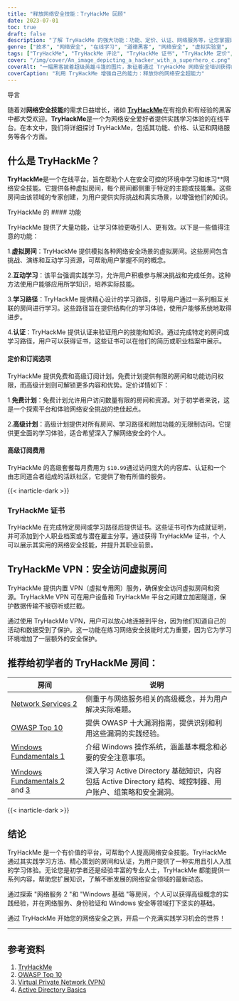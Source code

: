 ```yaml
---
title: "释放网络安全技能：TryHackMe 回顾"
date: 2023-07-01
toc: true
draft: false
description: "了解 TryHackMe 的强大功能：功能、定价、认证、网络服务等，让您掌握网络安全技能。"
genre: ["技术", "网络安全", "在线学习", "道德黑客", "网络安全", "虚拟实验室", "认证", "学习路径", "实践经验", "TryHackMe 评论"]
tags: ["TryHackMe", "TryHackMe 评论", "TryHackMe 证书", "TryHackMe 定价", "TryHackMe 网络服务 2", "订阅 TryHackMe", "TryHackMe 身份验证绕过", "TryHackMe 文件包含", "TryHackMe OWASP Top 10 演练", "TryHackMe VPN", "TryHackMe Windows 基础知识 1", "TryHackMe 活动目录", "TryHackMe 活动目录基础知识", "TryHackMe 答案", "TryHackMe Linux 基础知识第 3 部分", "TryHackMe 徽标", "TryHackMe Mitre", "TryHackMe Splunk", "TryHackMe SQL 注入", "TryHackMe 支持", "TryHackMe 威胁情报工具", "TryHackMe 上传漏洞", "TryHackMe 步行应用程序", "TryHackMe Windows 基础知识 2", "TryHackMe Windows 基础知识 3", "TryHackMe Blue", "TryHackMe Blue 演练"]
cover: "/img/cover/An_image_depicting_a_hacker_with_a_superhero_c.png"
coverAlt: "一幅黑客披着超级英雄斗篷的图片，象征着通过 TryHackMe 网络安全培训获得的能力。"
coverCaption: "利用 TryHackMe 增强自己的能力：释放你的网络安全超能力"
---
```

导言

随着对**网络安全技能**的需求日益增长，诸如 [**TryHackMe**](https://tryhackme.com/signup?referrer=5f651e437af6815dfbc2ab56)在有抱负和有经验的黑客中都大受欢迎。**TryHackMe**是一个为网络安全爱好者提供实践学习体验的在线平台。在本文中，我们将详细探讨 TryHackMe，包括其功能、价格、认证和网络服务等各个方面。

## 什么是 TryHackMe？

**TryHackMe**是一个在线平台，旨在帮助个人在安全可控的环境中学习和练习**网络安全技能。它提供各种虚拟房间，每个房间都侧重于特定的主题或技能集。这些房间由该领域的专家创建，为用户提供实际挑战和真实场景，以增强他们的知识。

TryHackMe 的 #### 功能

TryHackMe 提供了大量功能，让学习体验更吸引人、更有效。以下是一些值得注意的功能：

1.**虚拟房间**：TryHackMe 提供模拟各种网络安全场景的虚拟房间。这些房间包含挑战、演练和互动学习资源，可帮助用户掌握不同的概念。

2.**互动学习**：该平台强调实践学习，允许用户积极参与解决挑战和完成任务。这种方法使用户能够应用所学知识，培养实际技能。

3.**学习路径**：TryHackMe 提供精心设计的学习路径，引导用户通过一系列相互关联的房间进行学习。这些路径旨在提供结构化的学习体验，使用户能够系统地取得进步。

4.**认证**：TryHackMe 提供认证来验证用户的技能和知识。通过完成特定的房间或学习路径，用户可以获得证书，这些证书可以在他们的简历或职业档案中展示。

#### 定价和订阅选项

TryHackMe 提供免费和高级订阅计划。免费计划提供有限的房间和功能访问权限，而高级计划则可解锁更多内容和优势。定价详情如下：

1.**免费计划**：免费计划允许用户访问数量有限的房间和资源。对于初学者来说，这是一个探索平台和体验网络安全挑战的绝佳起点。

2.**高级计划**：高级计划提供对所有房间、学习路径和附加功能的无限制访问。它提供更全面的学习体验，适合希望深入了解网络安全的个人。

#### 高级订阅费用

TryHackMe 的高级套餐每月费用为 `$10.99`通过访问庞大的内容库、认证和一个由志同道合者组成的活跃社区，它提供了物有所值的服务。

{{< inarticle-dark >}}

### TryHackMe 证书

TryHackMe 在完成特定房间或学习路径后提供证书。这些证书可作为成就证明，并可添加到个人职业档案或与潜在雇主分享。通过获得 TryHackMe 证书，个人可以展示其实用的网络安全技能，并提升其职业前景。

## TryHackMe VPN：安全访问虚拟房间

TryHackMe 提供内置 VPN（虚拟专用网）服务，确保安全访问虚拟房间和资源。TryHackMe VPN 可在用户设备和 TryHackMe 平台之间建立加密隧道，保护数据传输不被窃听或拦截。

通过使用 TryHackMe VPN，用户可以放心地连接到平台，因为他们知道自己的活动和数据受到了保护。这一功能在练习网络安全技能时尤为重要，因为它为学习环境增加了一层额外的安全保护。

## 推荐给初学者的 TryHackMe 房间：

| 房间 | 说明
|------------------------------------|------------------------------------------------------------------------------------------------------------------------------------------|
| [Network Services 2 ](https://tryhackme.com/room/networkservices2)                | 侧重于与网络服务相关的高级概念，并为用户解决实际难题。                             |
| [OWASP Top 10](https://tryhackme.com/room/owasptop102021)           | 提供 OWASP 十大漏洞指南，提供识别和利用这些漏洞的实践经验。| |
| [Windows Fundamentals 1  ](https://tryhackme.com/room/windowsfundamentals1xbx)           | 介绍 Windows 操作系统，涵盖基本概念和必要的安全注意事项。                       |
| [Windows Fundamentals 2](https://tryhackme.com/room/windowsfundamentals2x0x) and [3](https://tryhackme.com/room/windowsfundamentals3xzx)       | 深入学习 Active Directory 基础知识，内容包括 Active Directory 结构、域控制器、用户账户、组策略和安全漏洞。                    |


{{< inarticle-dark >}}

## 结论

TryHackMe 是一个有价值的平台，可帮助个人提高网络安全技能。TryHackMe 通过其实践学习方法、精心策划的房间和认证，为用户提供了一种实用且引人入胜的学习体验。无论您是初学者还是经验丰富的专业人士，TryHackMe 都能提供一系列内容，帮助您扩展知识，了解不断发展的网络安全领域的最新动态。

通过探索 "网络服务 2 "和 "Windows 基础 "等房间，个人可以获得高级概念的实践经验，并在网络服务、身份验证和 Windows 安全等领域打下坚实的基础。

通过 TryHackMe 开始您的网络安全之旅，开启一个充满实践学习机会的世界！

______

## 参考资料

1. [TryHackMe](https://tryhackme.com/signup?referrer=5f651e437af6815dfbc2ab56)
2. [OWASP Top 10](https://owasp.org/www-project-top-ten/)
3. [Virtual Private Network (VPN)](https://en.wikipedia.org/wiki/Virtual_private_network)
4. [Active Directory Basics](https://docs.microsoft.com/en-us/windows-server/identity/ad-ds/get-started/virtual-dc/active-directory-domain-services-overview)
